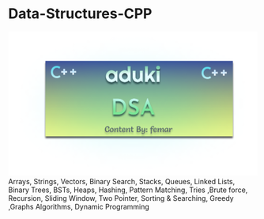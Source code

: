 # Data-Structures-CPP
![Image](https://github.com/fescii/Data-Structures/blob/main/Frame%203.png)
 Arrays, Strings, Vectors, Binary Search, Stacks, Queues, Linked Lists, Binary Trees, BSTs, Heaps, Hashing, Pattern Matching, Tries ,Brute force, Recursion, Sliding Window, Two Pointer, Sorting &amp; Searching, Greedy ,Graphs Algorithms, Dynamic Programming
